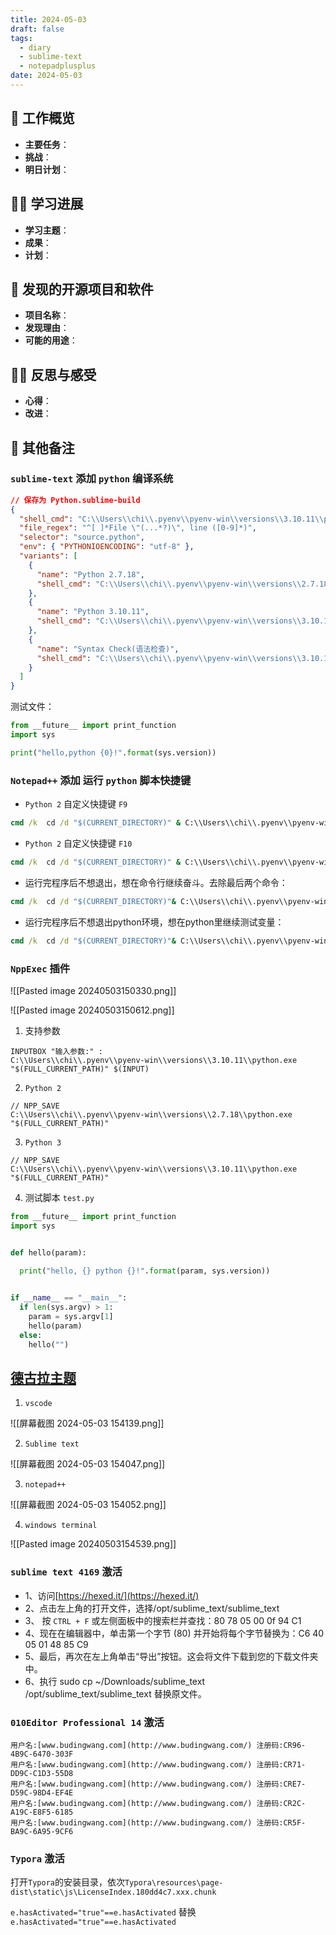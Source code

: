 ```yaml
---
title: 2024-05-03
draft: false
tags:
  - diary
  - sublime-text
  - notepadplusplus
date: 2024-05-03
---
```


## 🏢 工作概览

- **主要任务**：
- **挑战**：
- **明日计划**：

## 👨‍💻 学习进展

- **学习主题**：
- **成果**：
- **计划**：

## 🧐 发现的开源项目和软件

- **项目名称**：
- **发现理由**：
- **可能的用途**：

## 🧘‍♂️ 反思与感受

- **心得**：
- **改进**：

## 📝 其他备注

### `sublime-text` 添加 `python` 编译系统

```json
// 保存为 Python.sublime-build
{
  "shell_cmd": "C:\\Users\\chi\\.pyenv\\pyenv-win\\versions\\3.10.11\\python.exe -u \"$file\"",
  "file_regex": "^[ ]*File \"(...*?)\", line ([0-9]*)",
  "selector": "source.python",
  "env": { "PYTHONIOENCODING": "utf-8" },
  "variants": [
    {
      "name": "Python 2.7.18",
      "shell_cmd": "C:\\Users\\chi\\.pyenv\\pyenv-win\\versions\\2.7.18\\python.exe -u \"${file}\""
    },
    {
      "name": "Python 3.10.11",
      "shell_cmd": "C:\\Users\\chi\\.pyenv\\pyenv-win\\versions\\3.10.11\\python.exe -u \"${file}\""
    },
    {
      "name": "Syntax Check(语法检查)",
      "shell_cmd": "C:\\Users\\chi\\.pyenv\\pyenv-win\\versions\\3.10.11\\python.exe -m py_compile \"${file}\""
    }
  ]
}
```

测试文件：

```python
from __future__ import print_function
import sys

print("hello,python {0}!".format(sys.version))
```

### `Notepad++` 添加 运行 `python` 脚本快捷键

- `Python 2` 自定义快捷键 `F9`

```cmd
cmd /k  cd /d "$(CURRENT_DIRECTORY)" & C:\\Users\\chi\\.pyenv\\pyenv-win\\versions\\2.7.18\\python.exe "$(FULL_CURRENT_PATH)" & pause & exit
```

- `Python 2` 自定义快捷键 `F10`

```cmd
cmd /k  cd /d "$(CURRENT_DIRECTORY)" & C:\\Users\\chi\\.pyenv\\pyenv-win\\versions\\3.10.11\\python.exe "$(FULL_CURRENT_PATH)" & pause & exit
```

- 运行完程序后不想退出，想在命令行继续奋斗。去除最后两个命令：

```cmd
cmd /k  cd /d "$(CURRENT_DIRECTORY)"& C:\\Users\\chi\\.pyenv\\pyenv-win\\versions\\3.10.11\\python.exe "$(FULL_CURRENT_PATH)"
```

- 运行完程序后不想退出python环境，想在python里继续测试变量：

```cmd
cmd /k  cd /d "$(CURRENT_DIRECTORY)"& C:\\Users\\chi\\.pyenv\\pyenv-win\\versions\\3.10.11\\python.exe -i "$(FULL_CURRENT_PATH)"
```

### `NppExec` 插件

![[Pasted image 20240503150330.png]]

![[Pasted image 20240503150612.png]]

1. 支持参数
```shell
INPUTBOX "输入参数:" : 
C:\\Users\\chi\\.pyenv\\pyenv-win\\versions\\3.10.11\\python.exe "$(FULL_CURRENT_PATH)" $(INPUT)
```
2. `Python 2`
```shell
// NPP_SAVE
C:\\Users\\chi\\.pyenv\\pyenv-win\\versions\\2.7.18\\python.exe "$(FULL_CURRENT_PATH)"
```
3. `Python 3`
```shell
// NPP_SAVE
C:\\Users\\chi\\.pyenv\\pyenv-win\\versions\\3.10.11\\python.exe "$(FULL_CURRENT_PATH)"
```
4. 测试脚本 `test.py`
```python
from __future__ import print_function
import sys


def hello(param):
  
  print("hello, {} python {}!".format(param, sys.version))


if __name__ == "__main__":
  if len(sys.argv) > 1:
    param = sys.argv[1]
    hello(param)
  else:
    hello("")
```

## [德古拉主题](https://draculatheme.com/)

1. `vscode`

![[屏幕截图 2024-05-03 154139.png]]

2. `Sublime text`

![[屏幕截图 2024-05-03 154047.png]]

3. `notepad++`

![[屏幕截图 2024-05-03 154052.png]]

4. `windows terminal`

![[Pasted image 20240503154539.png]]
### `sublime text 4169` 激活
- 1、访问[https://hexed.it/](https://hexed.it/)
- 2、点击左上角的打开文件，选择/opt/sublime_text/sublime_text
- 3、 按 `CTRL + F` 或左侧面板中的搜索栏并查找：80 78 05 00 0f 94 C1
- 4、现在在编辑器中，单击第一个字节 (80) 并开始将每个字节替换为：C6 40 05 01 48 85 C9
- 5、最后，再次在左上角单击“导出”按钮。这会将文件下载到您的下载文件夹中。
- 6、执行 sudo cp ~/Downloads/sublime_text /opt/sublime_text/sublime_text 替换原文件。

### `010Editor Professional 14` 激活

```
用户名:[www.budingwang.com](http://www.budingwang.com/) 注册码:CR96-4B9C-6470-303F  
用户名:[www.budingwang.com](http://www.budingwang.com/) 注册码:CR71-DD9C-C1D3-55D8  
用户名:[www.budingwang.com](http://www.budingwang.com/) 注册码:CRE7-D59C-98D4-EF4E  
用户名:[www.budingwang.com](http://www.budingwang.com/) 注册码:CR2C-A19C-E8F5-6185  
用户名:[www.budingwang.com](http://www.budingwang.com/) 注册码:CR5F-BA9C-6A95-9CF6
```
### `Typora` 激活

打开`Typora`的安装目录，依次`Typora\resources\page-dist\static\js\LicenseIndex.180dd4c7.xxx.chunk`

`e.hasActivated="true"==e.hasActivated` 替换`e.hasActivated="true"==e.hasActivated`

